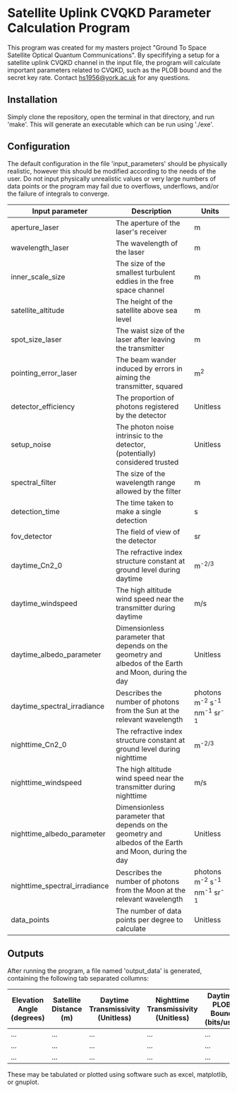 # Satellite Uplink CVQKD Parameter Calculation Program

This program was created for my masters project "Ground To Space Satellite Optical Quantum Communications". By specififying a setup for a satellite uplink CVQKD channel in the input file, the program will calculate important parameters related to CVQKD, such as the PLOB bound and the secret key rate. Contact hs1956@york.ac.uk for any questions.

## Installation

Simply clone the repository, open the terminal in that directory, and run 'make'. This will generate an executable which can be run using './exe'.

## Configuration

The default configuration in the file 'input_parameters' should be physically realistic, however this should be modified according to the needs of the user. Do not input physically unrealistic values or very large numbers of data points or the program may fail due to overflows, underflows, and/or the failure of integrals to converge.

| Input parameter | Description | Units |
|----------|----------|----------|
| aperture_laser   | The aperture of the laser's receiver   | m   |
| wavelength_laser   | The wavelength of the laser   | m   |
| inner_scale_size   | The size of the smallest turbulent eddies in the free space channel   | m   |
| satellite_altitude   | The height of the satellite above sea level   | m   |
| spot_size_laser   | The waist size of the laser after leaving the transmitter   | m   |
| pointing_error_laser   | The beam wander induced by errors in aiming the transmitter, squared   | m<sup>2</sup>   |
| detector_efficiency   | The proportion of photons registered by the detector   | Unitless   |
| setup_noise   | The photon noise intrinsic to the detector, (potentially) considered trusted   | Unitless   |
| spectral_filter   | The size of the wavelength range allowed by the filter   | m   |
| detection_time   | The time taken to make a single detection   | s   |
| fov_detector   | The field of view of the detector   | sr   |
| daytime_Cn2_0   | The refractive index structure constant at ground level during daytime   | m<sup>-2/3</sup>   |
| daytime_windspeed   | The high altitude wind speed near the transmitter during daytime   | m/s   |
| daytime_albedo_parameter   | Dimensionless parameter that depends on the geometry and albedos of the Earth and Moon, during the day   | Unitless   |
| daytime_spectral_irradiance   | Describes the number of photons from the Sun at the relevant wavelength   | photons m<sup>-2</sup> s<sup>-1</sup> nm<sup>-1</sup> sr<sup>-1</sup>   |
| nighttime_Cn2_0   | The refractive index structure constant at ground level during nighttime   | m<sup>-2/3</sup>   |
| nighttime_windspeed   | The high altitude wind speed near the transmitter during nighttime   | m/s   |
| nighttime_albedo_parameter   | Dimensionless parameter that depends on the geometry and albedos of the Earth and Moon, during the day   | Unitless   |
| nighttime_spectral_irradiance   | Describes the number of photons from the Moon at the relevant wavelength   | photons m<sup>-2</sup> s<sup>-1</sup> nm<sup>-1</sup> sr<sup>-1</sup>   |
| data_points   | The number of data points per degree to calculate   | Unitless   |

## Outputs

After running the program, a file named 'output_data' is generated, containing the following tab separated collumns:

| Elevation Angle (degrees) | Satellite Distance (m) | Daytime Transmissivity (Unitless) | Nighttime Transmissivity (Unitless) | Daytime PLOB Bound (bits/use) | Nighttime PLOB Bound (bits/use) | Daytime SKR (bits/use) | Nighttime SKR (bits/use) |
|----------|----------|----------|----------|----------|----------|----------|----------|
| ...   | ...   | ...   | ...   | ...   | ...   | ...   | ...   |
| ...   | ...   | ...   | ...   | ...   | ...   | ...   | ...   |
| ...   | ...   | ...   | ...   | ...   | ...   | ...   | ...   |

These may be tabulated or plotted using software such as excel, matplotlib, or gnuplot.
